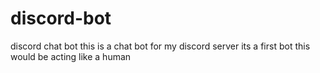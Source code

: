 # discord-bot
discord chat bot
this is a chat bot for my discord server 
its a first bot 
this would be acting like a human
